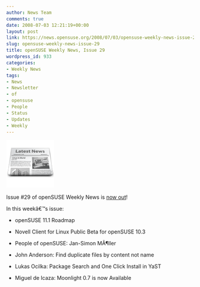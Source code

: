 ```yaml
---
author: News Team
comments: true
date: 2008-07-03 12:21:19+00:00
layout: post
link: https://news.opensuse.org/2008/07/03/opensuse-weekly-news-issue-29/
slug: opensuse-weekly-news-issue-29
title: openSUSE Weekly News, Issue 29
wordpress_id: 933
categories:
- Weekly News
tags:
- News
- Newsletter
- of
- opensuse
- People
- Status
- Updates
- Weekly
---
```


![news](/wp-content/uploads/2007/11/knewsticker.png)

Issue #29 of openSUSE Weekly News is [now out](http://en.opensuse.org/OpenSUSE_Weekly_News/29)!

In this weekâ€™s issue:



	
  * openSUSE 11.1 Roadmap 

	
  * Novell Client for Linux Public Beta for openSUSE 10.3

	
  * People of openSUSE: Jan-Simon MÃ¶ller 

	
  * John Anderson: Find duplicate files by content not name

	
  * Lukas Ocilka: Package Search and One Click Install in YaST

	
  * Miguel de Icaza: Moonlight 0.7 is now Available


